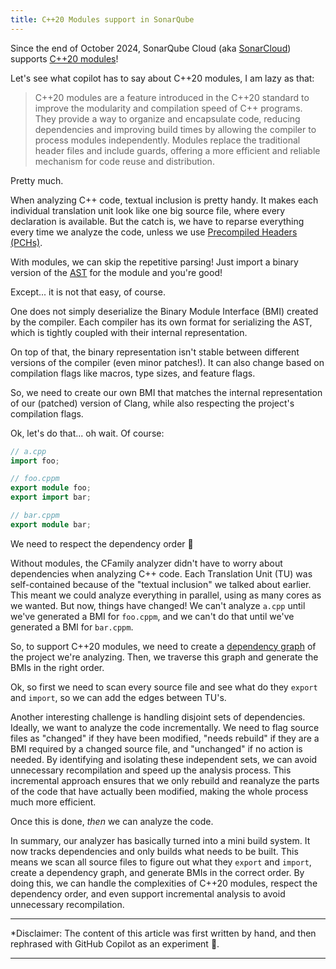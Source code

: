 ```yaml
---
title: C++20 Modules support in SonarQube
---
```



Since the end of October 2024, SonarQube Cloud (aka [SonarCloud](https://sonarcloud.io))
supports [C++20 modules](https://community.sonarsource.com/t/c-20-modules-support/123537/5)!

Let's see what copilot has to say about C++20 modules, I am lazy as that:

> C++20 modules are a feature introduced in the C++20 standard to improve the modularity and compilation speed of C++ programs. They provide a way to organize and encapsulate code, reducing dependencies and improving build times by allowing the compiler to process modules independently. Modules replace the traditional header files and include guards, offering a more efficient and reliable mechanism for code reuse and distribution.

Pretty much.

When analyzing C++ code, textual inclusion is pretty handy. It makes each individual translation unit look like one big source file, where every declaration is available. But the catch is, we have to reparse everything every time we analyze the code, unless we use [Precompiled Headers (PCHs)](https://en.wikipedia.org/wiki/Precompiled_header).

With modules, we can skip the repetitive parsing! Just import a binary version of the [AST](https://en.wikipedia.org/wiki/Abstract_syntax_tree) for the module and you're good!

Except... it is not that easy, of course.

One does not simply deserialize the Binary Module Interface (BMI) created by the 
compiler. Each compiler has its own format for serializing the AST, which is tightly 
coupled with their internal representation.

On top of that, the binary representation isn't stable between different versions of the compiler (even minor patches!). It can also change based on compilation flags like macros, type sizes, and feature flags.

So, we need to create our own BMI that matches the internal representation of our (patched) version of Clang, while also respecting the project's compilation flags.

Ok, let's do that... oh wait. Of course:

```cpp
// a.cpp
import foo;

// foo.cppm
export module foo;
export import bar;

// bar.cppm
export module bar;
```

We need to respect the dependency order 🤦

Without modules, the CFamily analyzer didn't have to worry about dependencies when 
analyzing C++ code. Each Translation Unit (TU) was self-contained because of the 
"textual inclusion" we talked about earlier. This meant we could analyze everything in 
parallel, using as many cores as we wanted. But now, things have changed! We can't 
analyze `a.cpp` until we've generated a BMI for `foo.cppm`, and we can't do that until 
we've generated a BMI for `bar.cppm`.

So, to support C++20 modules, we need to create a [dependency graph](https://en.wikipedia.org/wiki/Dependency_graph) of the project we're analyzing. Then, we traverse this graph and generate the BMIs in the right order.

Ok, so first we need to scan every source file and see what do they `export` and 
`import`, so we can add the edges between TU's.

Another interesting challenge is handling disjoint sets of dependencies. Ideally, we want to analyze the code incrementally. We need to flag source files as "changed" if they have been modified, "needs rebuild" if they are a BMI required by a changed source file, and "unchanged" if no action is needed. By identifying and isolating these independent sets, we can avoid unnecessary recompilation and speed up the analysis process. This incremental approach ensures that we only rebuild and reanalyze the parts of the code that have actually been modified, making the whole process much more efficient.

Once this is done, *then* we can analyze the code.

In summary, our analyzer has basically turned into a mini build system. It now tracks dependencies and only builds what needs to be built. This means we scan all source files to figure out what they `export` and `import`, create a dependency graph, and generate BMIs in the correct order. By doing this, we can handle the complexities of C++20 modules, respect the dependency order, and even support incremental analysis to avoid unnecessary recompilation.


---

*Disclaimer: The content of this article was first written by hand, and then rephrased with GitHub Copilot as an experiment 🤖. 

---

